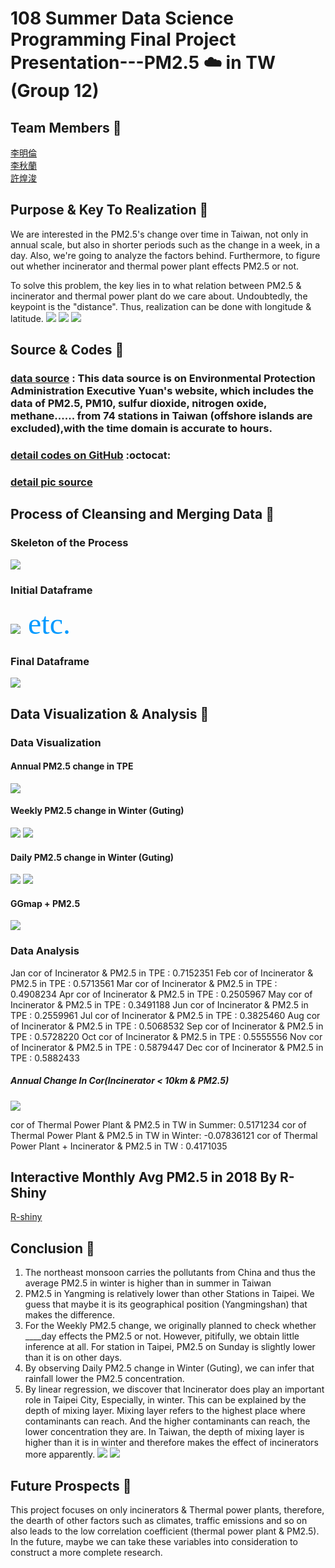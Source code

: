 # 108 Summer Data Science Programming Final Project Presentation---PM2.5 :cloud: in TW (Group 12)
## Team Members :bust_in_silhouette: 
[李明倫](https://github.com/Ellen0120/Ellen000)<br>[李秋蘭](https://github.com/LeeChiuLan/Data_Science_Programming_108)<br>[許煌浚](https://github.com/HuangChunHsu/Data-Science-Programming)
## Purpose & Key To Realization :key: 
We are interested in the PM2.5's change over time in Taiwan, not only in annual scale, but also in shorter periods such as the change in a week, in a day. Also, we're going to analyze the factors behind. Furthermore, to figure out whether incinerator and thermal power plant effects PM2.5 or not. 

To solve this problem, the key lies in to what relation between PM2.5 & incinerator and thermal power plant do we care about. Undoubtedly, the keypoint is the "distance". Thus, realization can be done with longitude & latitude.
![](https://i.imgur.com/wpJDN7e.png)
![](https://i.imgur.com/7rcuF63.png)
![](https://i.imgur.com/2sBiuF2.png)


## Source & Codes :open_file_folder: 
### [data source](https://erdb.epa.gov.tw/DataRepository/EnvMonitor/AirQualityMonitorDayData.aspx) : This data source is on Environmental Protection Administration Executive Yuan's website, which includes the data of PM2.5, PM10, sulfur dioxide, nitrogen oxide, methane...... from 74 stations in Taiwan (offshore islands are excluded),with the time domain is accurate to hours.
### [detail codes on GitHub](https://github.com/HuangChunHsu/Data-Science-Programming/tree/master/Final%20Project) :octocat: 
### [detail pic source](https://drive.google.com/drive/folders/18yzudECUJ88HD1WH1LYIthmM1b6yWMHl)
## Process of Cleansing and Merging Data :bathtub: 
### Skeleton of the Process
![](https://i.imgur.com/tcQ7VIi.png)
### Initial Dataframe
![](https://i.imgur.com/WPsi5Wy.png)<font color=#0099ff size=7 face="黑体">  etc.</font>
### Final Dataframe
![](https://i.imgur.com/AoqMcLC.png)







## Data Visualization & Analysis :eyes: 

### Data Visualization
#### Annual PM2.5 change in TPE
![](https://i.imgur.com/pXnfKGY.png)

#### Weekly PM2.5 change in Winter (Guting)
![](https://i.imgur.com/UmS18Q0.png)
![](https://i.imgur.com/zKwnGZw.png)

#### Daily PM2.5 change in Winter (Guting)
![](https://i.imgur.com/V7WdI4G.png)
![](https://i.imgur.com/Obr7k5a.png)





#### GGmap + PM2.5
![](https://i.imgur.com/INemV0N.png)

### Data Analysis
Jan cor of Incinerator & PM2.5 in TPE : 0.7152351
Feb cor of Incinerator & PM2.5 in TPE : 0.5713561
Mar cor of Incinerator & PM2.5 in TPE : 0.4908234
Apr cor of Incinerator & PM2.5 in TPE : 0.2505967
May cor of Incinerator & PM2.5 in TPE : 0.3491188
Jun cor of Incinerator & PM2.5 in TPE : 0.2559961
Jul cor of Incinerator & PM2.5 in TPE : 0.3825460
Aug cor of Incinerator & PM2.5 in TPE : 0.5068532
Sep cor of Incinerator & PM2.5 in TPE : 0.5728220
Oct cor of Incinerator & PM2.5 in TPE : 0.5555556
Nov cor of Incinerator & PM2.5 in TPE : 0.5879447
Dec cor of Incinerator & PM2.5 in TPE : 0.5882433
##### Annual Change In Cor(Incinerator < 10km & PM2.5) 
![](https://i.imgur.com/V0Y35fC.png)


cor of Thermal Power Plant & PM2.5 in TW in Summer: 0.5171234
cor of Thermal Power Plant & PM2.5 in TW in Winter: -0.07836121
cor of Thermal Power Plant + Incinerator & PM2.5 in TW : 0.4171035

## Interactive Monthly Avg PM2.5 in 2018 By R-Shiny
[R-shiny](https://youtu.be/V5wQ2bdh-kI)

## Conclusion :1234: 
1. The northeast monsoon carries the pollutants from China and thus the average PM2.5 in winter is higher than in summer in Taiwan
2. PM2.5 in Yangming is relatively lower than other Stations in Taipei. We guess that maybe it is its geographical position (Yangmingshan) that makes the difference.
3. For the Weekly PM2.5 change, we originally planned to check whether ____day effects the PM2.5 or not. However, pitifully, we obtain little inference at all. For station in Taipei, PM2.5 on Sunday is slightly lower than it is on other days.
4. By observing Daily PM2.5 change in Winter (Guting), we can infer that rainfall lower the PM2.5 concentration.
5. By linear regression, we discover that Incinerator does play an important role in Taipei City, Especially, in winter. This can be explained by the depth of mixing layer. Mixing layer refers to the highest place where contaminants can reach. And the higher contaminants can reach, the lower concentration they are. In Taiwan, the depth of mixing layer is higher than it is in winter and therefore makes the effect of incinerators more apparently.
![](https://i.imgur.com/8CcOiqP.png)
![](https://i.imgur.com/dYZUJh0.png)



## Future Prospects :wave: 
This project focuses on only incinerators & Thermal power plants, therefore, the dearth of other factors such as climates, traffic emissions and so on also leads to the low correlation coefficient (thermal power plant & PM2.5). In the future, maybe we can take these variables into consideration to construct a more complete research.
